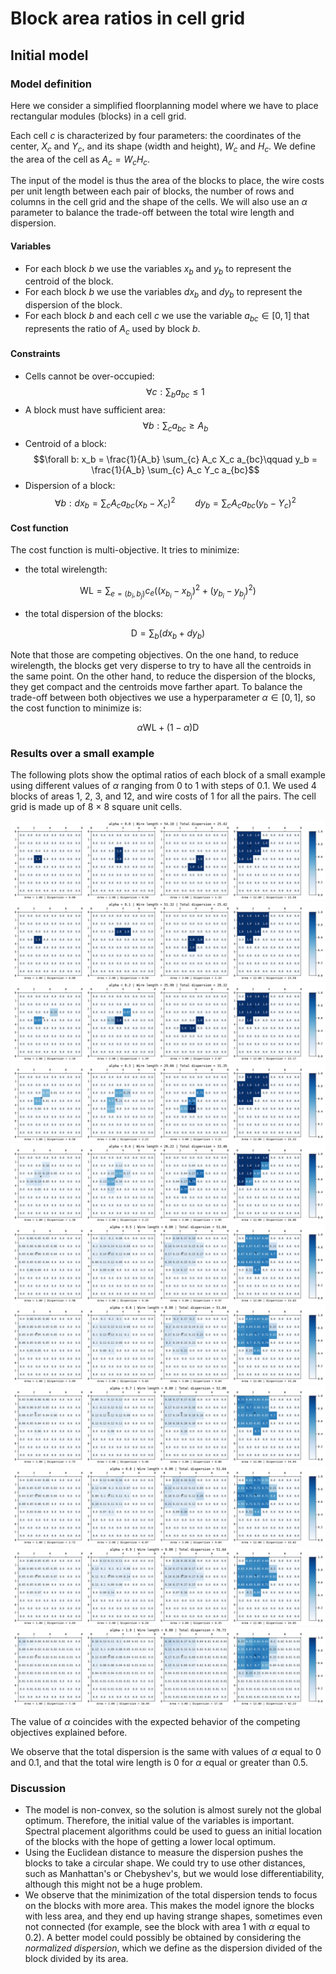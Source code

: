 # Block area ratios in cell grid

## Initial model

### Model definition

Here we consider a simplified floorplanning model where we have to place rectangular modules
(blocks) in a cell grid.

Each cell $c$ is characterized by four parameters: the coordinates of the center, $X_c$ and $Y_c$, and
its shape (width and height), $W_c$ and $H_c$. We define the area of the cell as $A_c = W_c H_c$.

The input of the model is thus the area of the blocks to place, the wire costs per unit length
between each pair of blocks, the number of rows and columns in the cell grid and the shape of the
cells. We will also use an $\alpha$ parameter to balance the trade-off between the total wire length
and dispersion.

#### Variables

* For each block $b$ we use the variables $x_b$ and $y_b$ to represent the centroid of the block.
* For each block $b$ we use the variables $dx_b$ and $dy_b$ to represent the dispersion of the
  block.
* For each block $b$ and each cell $c$ we use the variable $a_{bc} \in [0, 1]$ that represents the
  ratio of $A_c$ used by block $b$.

#### Constraints

* Cells cannot be over-occupied: $$\forall c: \sum_{b} a_{bc} \le 1$$
* A block must have sufficient area: $$\forall b: \sum_{c} a_{bc} \ge A_b$$
* Centroid of a block: $$\forall b: x_b = \frac{1}{A_b} \sum_{c} A_c X_c a_{bc}\qquad y_b = \frac{1}{A_b} \sum_{c} A_c Y_c a_{bc}$$
* Dispersion of a block: $$\forall b: dx_b = \sum_{c} A_c a_{bc} (x_b - X_c)^2\qquad dy_b = \sum_{c} A_c a_{bc} (y_b - Y_c)^2$$

#### Cost function

The cost function is multi-objective. It tries to minimize:

* the total wirelength:

$$
\mathrm{WL} = \sum_{e=(b_i, b_j)} c_e ((x_{b_i}-x_{b_j})^2+(y_{b_i}-y_{b_j})^2)
$$

* the total dispersion of the blocks:

$$
\mathrm{D} = \sum_{b} (dx_b + dy_b)
$$

Note that those are competing objectives. On the one hand, to reduce wirelength, the blocks get very
disperse to try to have all the centroids in the same point. On the other hand, to reduce the
dispersion of the blocks, they get compact and the centroids move farther apart. To balance the
trade-off between both objectives we use a hyperparameter $\alpha \in [0, 1]$, so the cost function
to minimize is:

$$
\alpha \mathrm{WL} + (1-\alpha) \mathrm{D}
$$

### Results over a small example

The following plots show the optimal ratios of each block of a small example using different values
of $\alpha$ ranging from 0 to 1 with steps of 0.1. We used 4 blocks of areas 1, 2, 3, and 12, and
wire costs of 1 for all the pairs. The cell grid is made up of 8 $\times$ 8 square unit cells.

<img src="results/fp-0.0.png"/>
<img src="results/fp-0.1.png"/>
<img src="results/fp-0.2.png"/>
<img src="results/fp-0.3.png"/>
<img src="results/fp-0.4.png"/>
<img src="results/fp-0.5.png"/>
<img src="results/fp-0.6.png"/>
<img src="results/fp-0.7.png"/>
<img src="results/fp-0.8.png"/>
<img src="results/fp-0.9.png"/>
<img src="results/fp-1.0.png"/>

The value of $\alpha$ coincides with the expected behavior of the competing objectives explained
before.

We observe that the total dispersion is the same with values of $\alpha$ equal to 0 and 0.1, and
that the total wire length is 0 for $\alpha$ equal or greater than 0.5.

### Discussion

* The model is non-convex, so the solution is almost surely not the global optimum. Therefore, the
  initial value of the variables is important. Spectral placement algorithms could be used to guess an
  initial location of the blocks with the hope of getting a lower local optimum.
* Using the Euclidean distance to measure the dispersion pushes the blocks to take a circular shape.
  We could try to use other distances, such as Manhattan's or Chebyshev's, but we would lose
  differentiability, although this might not be a huge problem.
* We observe that the minimization of the total dispersion tends to focus on the blocks with more
  area. This makes the model ignore the blocks with less area, and they end up having strange shapes,
  sometimes even not connected (for example, see the block with area 1 with $\alpha$ equal to 0.2).
  A better model could possibly be obtained by considering the *normalized dispersion*, which we
  define as the dispersion divided of the block divided by its area.
